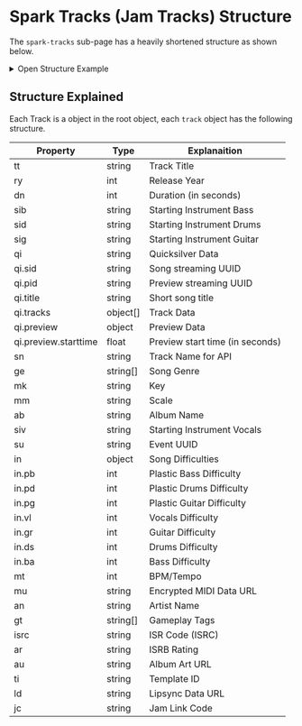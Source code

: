 # Spark Tracks (Jam Tracks) Structure

The `spark-tracks` sub-page has a heavily shortened structure as shown below.

<details>
  <summary>Open Structure Example</summary>

```json
{
  "_title": "spark-tracks",
  "_noIndex": false,
  "_activeDate": "2023-10-06T04:15:09.015Z",
  "lastModified": "2023-12-11T19:48:13.656Z",
  "_locale": "en-US",
  "_templateName": "blank",
  "butterbarnhoedown": {
    "_title": "butterbarnhoedown",
    "track": {
      "tt": "Butter Barn Hoedown",
      "ry": 2021,
      "dn": 157,
      "sib": "Bass",
      "sid": "Drum",
      "sig": "Guitar",
      "qi": "{\"sid\":\"764abe5f-8530-42f3-b235-7661b2dc7c66\",\"pid\":\"ac07da2b-d589-4d96-b1a4-62a7be6cb47e\",\"title\":\"butterbarnhoedown\",\"tracks\":[{\"part\":\"ds\",\"channels\":[\"FL\",\"FR\"],\"vols\":[4,4]},{\"part\":\"bs\",\"channels\":[\"FL\",\"FR\"],\"vols\":[4,4]},{\"part\":\"gs\",\"channels\":[\"FL\",\"FR\"],\"vols\":[4,4]},{\"part\":\"vs\",\"channels\":[\"FL\",\"FR\"],\"vols\":[4,4]},{\"part\":\"fs\",\"channels\":[\"FL\",\"FR\"],\"vols\":[4,4]}],\"preview\":{\"starttime\":44.0816}}",
      "sn": "butterbarnhoedown",
      "ge": [
        "Country"
      ],
      "mk": "D",
      "mm": "Major",
      "ab": "Fortnite",
      "siv": "Vocals",
      "su": "6610181f-8c9f-46a4-82d1-b4a44bad9310",
      "in": {
        "pb": 2,
        "pd": 1,
        "vl": 4,
        "pg": 4,
        "_type": "SparkTrackIntensities",
        "gr": 4,
        "ds": 2,
        "ba": 1
      },
      "mt": 98,
      "_type": "SparkTrack",
      "mu": "https://cdn2.unrealengine.com/fkrvlnrmue22iamp-fa60196359dc.dat",
      "an": "Epic Games",
      "gt": [
        "Jam-LoopIsUnpitched-Beat"
      ],
      "ar": "E",
      "au": "https://cdn2.unrealengine.com/8trfqm9nofp8xeoj-512x512-4d008e153456.jpg",
      "ti": "SparksSong:sid_placeholder_02",
      "ld": "https://cdn2.unrealengine.com/butterbarnhoedown-dea9cb878493.lad",
      "jc": "2966-7543-4422"
    },
    "_noIndex": false,
    "_activeDate": "2023-10-09T18:12:20.689Z",
    "lastModified": "2024-02-15T21:26:26.912Z",
    "_locale": "en-US",
    "_templateName": "track"
  },
  "_suggestedPrefetch": []
}
```

</details>

## Structure Explained

Each Track is a object in the root object, each `track` object has the following structure.

| Property             | Type     | Explanaition                    |
| -------------------- | -------- | ------------------------------- |
| tt                   | string   | Track Title                     |
| ry                   | int      | Release Year                    |
| dn                   | int      | Duration (in seconds)           |
| sib                  | string   | Starting Instrument Bass        |
| sid                  | string   | Starting Instrument Drums       |
| sig                  | string   | Starting Instrument Guitar      |
| qi                   | string   | Quicksilver Data                |
| qi.sid               | string   | Song streaming UUID             |
| qi.pid               | string   | Preview streaming UUID          |
| qi.title             | string   | Short song title                |
| qi.tracks            | object[] | Track Data                      |
| qi.preview           | object   | Preview Data                    |
| qi.preview.starttime | float    | Preview start time (in seconds) |
| sn                   | string   | Track Name for API              |
| ge                   | string[] | Song Genre                      |
| mk                   | string   | Key                             |
| mm                   | string   | Scale                           |
| ab                   | string   | Album Name                      |
| siv                  | string   | Starting Instrument Vocals      |
| su                   | string   | Event UUID                      |
| in                   | object   | Song Difficulties               |
| in.pb                | int      | Plastic Bass Difficulty         |
| in.pd                | int      | Plastic Drums Difficulty        |
| in.pg                | int      | Plastic Guitar Difficulty       |
| in.vl                | int      | Vocals Difficulty               |
| in.gr                | int      | Guitar Difficulty               |
| in.ds                | int      | Drums Difficulty                |
| in.ba                | int      | Bass Difficulty                 |
| mt                   | int      | BPM/Tempo                       |
| mu                   | string   | Encrypted MIDI Data URL         |
| an                   | string   | Artist Name                     |
| gt                   | string[] | Gameplay Tags                   |
| isrc                 | string   | ISR Code (ISRC)                 |
| ar                   | string   | ISRB Rating                     |
| au                   | string   | Album Art URL                   |
| ti                   | string   | Template ID                     |
| ld                   | string   | Lipsync Data URL                |
| jc                   | string   | Jam Link Code                   |
